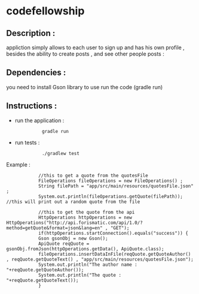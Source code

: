 # codefellowship

## Description :
appliction simply allows to each user to sign up and has his own profile , besides the ability to create posts , and see other people posts :

## Dependencies :
you need to install Gson library to use run the code (gradle run)


## Instructions :
* run the application :

                gradle run

* run tests :

                ./gradlew test


Example :

                //this to get a quote from the quotesFile
                FileOperations fileOperations = new FileOperations() ;
                String filePath = "app/src/main/resources/quotesFile.json" ;
                System.out.println(fileOperations.getQuote(filePath)); //this will print out a random quote from the file

                //this to get the quote from the api
                HttpOperations httpOperations = new HttpOperations("http://api.forismatic.com/api/1.0/?method=getQuote&format=json&lang=en" , "GET");
                if(httpOperations.startConnection().equals("success")) {
                Gson gsonObj = new Gson();
                ApiQuote reqQuote = gsonObj.fromJson(httpOperations.getData(), ApiQuote.class);
                fileOperations.insertDataInFile(reqQuote.getQuoteAuthor() , reqQuote.getQuoteText() , "app/src/main/resources/quotesFile.json");
                System.out.println("The author name : "+reqQuote.getQuoteAuthor());
                System.out.println("The quote : "+reqQuote.getQuoteText());
                }




